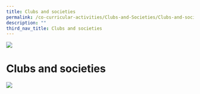 ```yaml
---
title: Clubs and societies
permalink: /co-curricular-activities/Clubs-and-Societies/Clubs-and-societies/
description: ""
third_nav_title: Clubs and societies
---
```



![](/images/Banner.jpg)

Clubs and societies
===================

![](/images/Clubs.png)